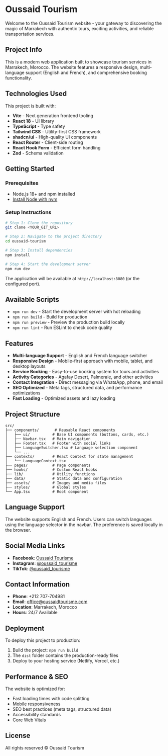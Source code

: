 # Oussaid Tourism

Welcome to the Oussaid Tourism website - your gateway to discovering the magic of Marrakech with authentic tours, exciting activities, and reliable transportation services.

## Project Info

This is a modern web application built to showcase tourism services in Marrakech, Morocco. The website features a responsive design, multi-language support (English and French), and comprehensive booking functionality.

## Technologies Used

This project is built with:

- **Vite** - Next generation frontend tooling
- **React 18** - UI library
- **TypeScript** - Type safety
- **Tailwind CSS** - Utility-first CSS framework
- **shadcn/ui** - High-quality UI components
- **React Router** - Client-side routing
- **React Hook Form** - Efficient form handling
- **Zod** - Schema validation

## Getting Started

### Prerequisites

- Node.js 18+ and npm installed
- [Install Node with nvm](https://github.com/nvm-sh/nvm#installing-and-updating)

### Setup Instructions

```sh
# Step 1: Clone the repository
git clone <YOUR_GIT_URL>

# Step 2: Navigate to the project directory
cd oussaid-tourism

# Step 3: Install dependencies
npm install

# Step 4: Start the development server
npm run dev
```

The application will be available at `http://localhost:8080` (or the configured port).

## Available Scripts

- `npm run dev` - Start the development server with hot reloading
- `npm run build` - Build for production
- `npm run preview` - Preview the production build locally
- `npm run lint` - Run ESLint to check code quality

## Features

- **Multi-language Support** - English and French language switcher
- **Responsive Design** - Mobile-first approach with mobile, tablet, and desktop layouts
- **Service Booking** - Easy-to-use booking system for tours and activities
- **Activity Categories** - Agafay Desert, Palmeraie, and other activities
- **Contact Integration** - Direct messaging via WhatsApp, phone, and email
- **SEO Optimized** - Meta tags, structured data, and performance optimizations
- **Fast Loading** - Optimized assets and lazy loading

## Project Structure

```
src/
├── components/       # Reusable React components
│   ├── ui/          # Base UI components (buttons, cards, etc.)
│   ├── Navbar.tsx   # Main navigation
│   ├── Footer.tsx   # Footer with social links
│   ├── LanguageSwitcher.tsx # Language selection component
│   └── ...
├── contexts/        # React Context for state management
│   └── LanguageContext.tsx
├── pages/           # Page components
├── hooks/           # Custom React hooks
├── lib/             # Utility functions
├── data/            # Static data and configuration
├── assets/          # Images and media files
├── styles/          # Global styles
└── App.tsx          # Root component
```

## Language Support

The website supports English and French. Users can switch languages using the language selector in the navbar. The preference is saved locally in the browser.

## Social Media Links

- **Facebook**: [Oussaid Tourisme](https://www.facebook.com/share/14MosGFidma/?mibextid=wwXIfr)
- **Instagram**: [@oussaid_tourisme](https://www.instagram.com/oussaid_tourisme/)
- **TikTok**: [@oussaid_tourisme](https://www.tiktok.com/@oussaid_tourisme?_t=ZS-90qfJyQSnif&_r=1)

## Contact Information

- **Phone**: +212 707-704981
- **Email**: office@oussaidtourisme.com
- **Location**: Marrakech, Morocco
- **Hours**: 24/7 Available

## Deployment

To deploy this project to production:

1. Build the project: `npm run build`
2. The `dist` folder contains the production-ready files
3. Deploy to your hosting service (Netlify, Vercel, etc.)

## Performance & SEO

The website is optimized for:
- Fast loading times with code splitting
- Mobile responsiveness
- SEO best practices (meta tags, structured data)
- Accessibility standards
- Core Web Vitals

## License

All rights reserved © Oussaid Tourism
